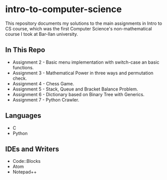 # intro-to-computer-science

This repository documents my solutions to the main assignments in Intro to CS course, which was the first Computer Science's non-mathematical course I took at Bar-Ilan university.

## In This Repo

- Assignment 2 - Basic menu implementation with switch-case an basic functions.
- Assignment 3 - Mathematical Power in three ways and permutation check.
- Assignment 4 - Chess Game.
- Assignment 5 - Stack, Queue and Bracket Balance Problem.
- Assignment 6 - Dictionary based on Binary Tree with Generics.
- Assignment 7 - Python Crawler.

## Languages
- C
- Python

## IDEs and Writers
- Code::Blocks
- Atom
- Notepad++
